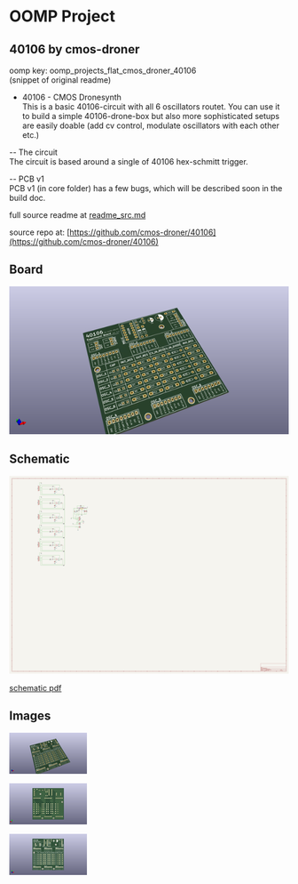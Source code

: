 # OOMP Project  
## 40106  by cmos-droner  
  
oomp key: oomp_projects_flat_cmos_droner_40106  
(snippet of original readme)  
  
- 40106 - CMOS Dronesynth  
This is a basic 40106-circuit with all 6 oscillators routet. You can use it to build a simple 40106-drone-box but also more sophisticated setups are easily doable (add cv control, modulate oscillators with each other etc.)  
  
-- The circuit  
The circuit is based around a single of 40106 hex-schmitt trigger.  
  
-- PCB v1  
PCB v1 (in core folder) has a few bugs, which will be described soon in the build doc.  
  
  full source readme at [readme_src.md](readme_src.md)  
  
source repo at: [https://github.com/cmos-droner/40106](https://github.com/cmos-droner/40106)  
## Board  
  
[![working_3d.png](working_3d_600.png)](working_3d.png)  
## Schematic  
  
[![working_schematic.png](working_schematic_600.png)](working_schematic.png)  
  
[schematic pdf](working_schematic.pdf)  
## Images  
  
[![working_3d.png](working_3d_140.png)](working_3d.png)  
  
[![working_3d_back.png](working_3d_back_140.png)](working_3d_back.png)  
  
[![working_3d_front.png](working_3d_front_140.png)](working_3d_front.png)  
